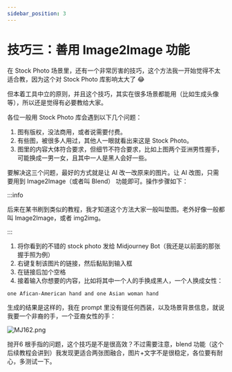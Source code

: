 ```yaml
---
sidebar_position: 3
---
```


# 技巧三：善用 Image2Image 功能

在 Stock Photo 场景里，还有一个非常厉害的技巧，这个方法我一开始觉得不太适合教，因为这个对 Stock Photo 库影响太大了 😂

但本着工具中立的原则，并且这个技巧，其实在很多场景都能用（比如生成头像等），所以还是觉得有必要教给大家。

各位一般用 Stock Photo 库会遇到以下几个问题：

1. 图有版权，没法商用，或者说需要付费。
2. 有些图，被很多人用过，其他人一眼就看出来这是 Stock Photo。
3. 图里的内容大体符合要求，但细节不符合要求，比如上图两个亚洲男性握手，可能换成一男一女，且其中一人是黑人会好一些。

要解决这三个问题，最好的方式就是让 AI 改一改原来的图片。让 AI 改图，只需要用到 Image2Image（或者叫 Blend） 功能即可。操作步骤如下：

:::info

后来在某书刷到类似的教程，我才知道这个方法大家一般叫垫图。老外好像一般都叫 Image2Image，或者 img2img。

:::

1. 将你看到的不错的 stock photo 发给 Midjourney Bot（我还是以前面的那张握手照为例）
2. 右键复制该图片的链接，然后黏贴到输入框
3. 在链接后加个空格
4. 接着输入你想要的内容，比如将其中一个人的手换成黑人，一个人换成女性：

```other
one Afican-American hand and one Asian woman hand
```

生成的结果是这样的，我在 prompt 里没有提任何西装，以及场景背景信息，就说我要一个非裔的手，一个亚裔女性的手：

![MJ162.png](https://res.craft.do/user/full/d845172f-becd-4255-bf79-d722098b2d83/doc/15EA26B6-9B49-4076-B8D8-DFE53ABD52C8/B9BD4D78-6C58-4A4A-8433-9D562A949CBB_2/xb58eLg0qFxYh6JyyMs4HpXvI1oFxcWfDDXi70zpY1Az/MJ162.png)

抛开6 根手指的问题，这个技巧是不是很高效？不过需要注意，blend 功能（这个后续教程会讲到）我发现更适合两张图融合，图片+文字不是很稳定，各位要有耐心，多测试一下。